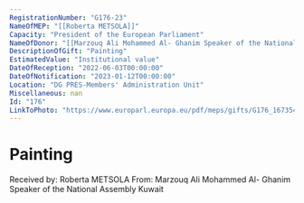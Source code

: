 ```yaml
---
RegistrationNumber: "G176-23"
NameOfMEP: "[[Roberta METSOLA]]"
Capacity: "President of the European Parliament"
NameOfDonor: "[[Marzouq Ali Mohammed Al- Ghanim Speaker of the National Assembly Kuwait]]"
DescriptionOfGift: "Painting"
EstimatedValue: "Institutional value"
DateOfReception: "2022-06-03T00:00:00"
DateOfNotification: "2023-01-12T00:00:00"
Location: "DG PRES-Members' Administration Unit"
Miscellaneous: nan
Id: "176"
LinkToPhoto: "https://www.europarl.europa.eu/pdf/meps/gifts/G176_1673540232461.jpg#"
---
```


# Painting

Received by: Roberta METSOLA
From: Marzouq Ali Mohammed Al- Ghanim Speaker of the National Assembly Kuwait
